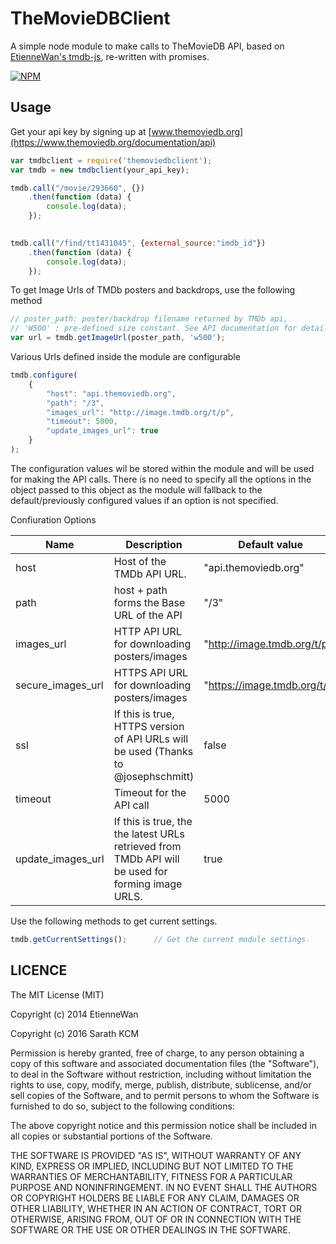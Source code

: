 TheMovieDBClient
=======
A simple node module to make calls to TheMovieDB API, based on [EtienneWan's tmdb-js](https://github.com/EtienneWan/tmdb-js), re-written with promises. 

[![NPM](https://nodei.co/npm/themoviedbclient.png?downloads=true&downloadRank=true&stars=true)](https://nodei.co/npm/themoviedbclient/)

Usage
-----------

Get your api key by signing up at [www.themoviedb.org](https://www.themoviedb.org/documentation/api)

```javascript
var tmdbclient = require('themoviedbclient');
var tmdb = new tmdbclient(your_api_key);

tmdb.call("/movie/293660", {})
    .then(function (data) {
        console.log(data);
    });
    

tmdb.call("/find/tt1431045", {external_source:"imdb_id"})
    .then(function (data) {
        console.log(data);
    }); 

```

To get Image Urls of TMDb posters and backdrops, use the following method

```javascript
// poster_path: poster/backdrop filename returned by TMDb api,
// 'W500' : pre-defined size constant. See API documentation for details 
var url = tmdb.getImageUrl(poster_path, 'w500');
```


Various Urls defined inside the module are configurable

```javascript
tmdb.configure(
    {
        "host": "api.themoviedb.org",
        "path": "/3",
        "images_url": "http://image.tmdb.org/t/p",
        "timeout": 5000,
        "update_images_url": true
    }
);

```
The configuration values wil be stored within the module and will be used for making the API calls. There is no need to specify all the options in the object passed to this object as the module will fallback to the default/previously configured values if an option is not specified.

Confiuration Options


| Name              | Description                                                                                       | Default value                |
|-------------------|---------------------------------------------------------------------------------------------------|------------------------------|
| host              | Host of the TMDb API URL.                                                                         | "api.themoviedb.org"         |
| path              | host + path forms the Base URL of the API                                                         | "/3"                         |
| images_url        | HTTP API URL for downloading posters/images                                                       | "http://image.tmdb.org/t/p"  |
| secure_images_url | HTTPS API URL for downloading posters/images                                                      | "https://image.tmdb.org/t/p" |
| ssl               | If this is true, HTTPS version of API URLs will be used   (Thanks to @josephschmitt)              | false                        |
| timeout           | Timeout for the API call                                                                          | 5000                         |
| update_images_url | If this is true, the the latest URLs retrieved from TMDb API will be used for forming image URLS. | true                         |

Use the following methods to get current settings.

```Javascript
tmdb.getCurrentSettings();      // Get the current module settings.
```

LICENCE
-----------
The MIT License (MIT)

Copyright (c) 2014 EtienneWan

Copyright (c) 2016 Sarath KCM

Permission is hereby granted, free of charge, to any person obtaining a copy
of this software and associated documentation files (the "Software"), to deal
in the Software without restriction, including without limitation the rights
to use, copy, modify, merge, publish, distribute, sublicense, and/or sell
copies of the Software, and to permit persons to whom the Software is
furnished to do so, subject to the following conditions:

The above copyright notice and this permission notice shall be included in all
copies or substantial portions of the Software.

THE SOFTWARE IS PROVIDED "AS IS", WITHOUT WARRANTY OF ANY KIND, EXPRESS OR
IMPLIED, INCLUDING BUT NOT LIMITED TO THE WARRANTIES OF MERCHANTABILITY,
FITNESS FOR A PARTICULAR PURPOSE AND NONINFRINGEMENT. IN NO EVENT SHALL THE
AUTHORS OR COPYRIGHT HOLDERS BE LIABLE FOR ANY CLAIM, DAMAGES OR OTHER
LIABILITY, WHETHER IN AN ACTION OF CONTRACT, TORT OR OTHERWISE, ARISING FROM,
OUT OF OR IN CONNECTION WITH THE SOFTWARE OR THE USE OR OTHER DEALINGS IN THE
SOFTWARE.
